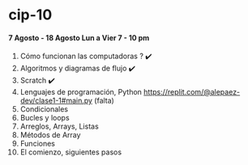 # cip-10

#### 7 Agosto - 18 Agosto Lun a Vier 7 - 10 pm

1. Cómo funcionan las computadoras ? ✔️
2. Algoritmos y diagramas de flujo ✔️
3. Scratch ✔️
4. Lenguajes de programación, Python https://replit.com/@alepaez-dev/clase1-1#main.py (falta)
5. Condicionales
6. Bucles y loops
7. Arreglos, Arrays, Listas
8. Métodos de Array
9. Funciones
10. El comienzo, siguientes pasos
